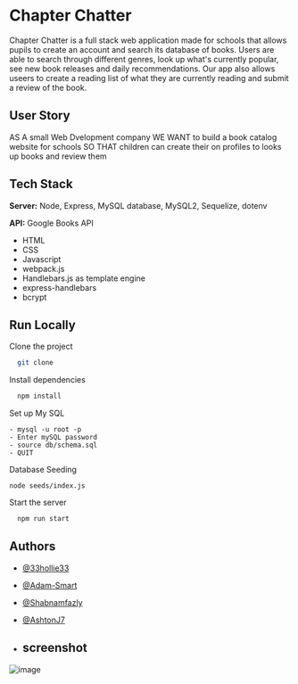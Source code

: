# Chapter Chatter

Chapter Chatter is a full stack web application made for schools that allows pupils to create an account and search its database of books. Users are able to search through different genres, look up what's currently popular, see new book releases and daily recommendations. Our app also allows useers to create a reading list of what they are currently reading and submit a review of the book.


## User Story

AS A small Web Dvelopment company
WE WANT to build a book catalog website for schools
SO THAT children can create their on profiles to looks up books and review them

## Tech Stack

**Server:** Node, Express, MySQL database, MySQL2, Sequelize, dotenv

**API:** Google Books API

- HTML
- CSS
- Javascript
- webpack.js
- Handlebars.js as template engine
- express-handlebars
- bcrypt


## Run Locally

Clone the project

```bash
  git clone 
```

Install dependencies

```bash
  npm install
```

Set up My SQL

```MYSQL
- mysql -u root -p
- Enter mySQL password
- source db/schema.sql
- QUIT
```

Database Seeding 

```Seed
node seeds/index.js
```

Start the server

```bash
  npm run start
```

## Authors

- [@33hollie33](https://www.github.com/33hollie33)
- [@Adam-Smart](https://www.github.com/Adam-Smart)
- [@Shabnamfazly](https://www.github.com/Shabnamfazly)
- [@AshtonJ7](https://www.github.com/AshtonJ7)

- ## screenshot

![image](https://github.com/AshtonJ7/prework-study-guide/assets/62944042/8848e89e-45fa-469d-8cca-be85818cd4bf)

